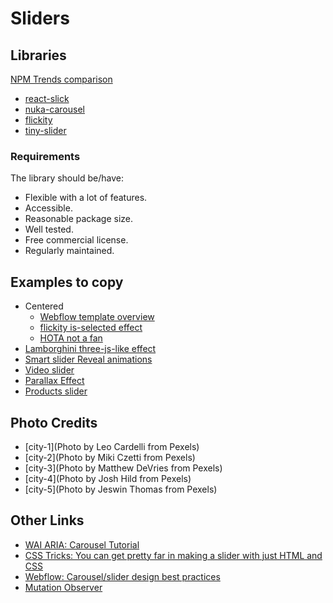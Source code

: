 # Sliders

## Libraries

[NPM Trends comparison](https://www.npmtrends.com/react-slick-vs-tiny-slider-vs-flickity-vs-react-swipe-vs-react-slider-vs-nuka-carousel-vs-react-responsive-carousel)

- [react-slick](https://github.com/akiran/react-slick)
- [nuka-carousel](https://github.com/FormidableLabs/nuka-carousel)
- [flickity](https://flickity.metafizzy.co)
- [tiny-slider](https://github.com/ganlanyuan/tiny-slider#readme)

### Requirements

The library should be/have:

- Flexible with a lot of features.
- Accessible.
- Reasonable package size.
- Well tested.
- Free commercial license.
- Regularly maintained.

## Examples to copy

- Centered
  - [Webflow template overview](https://webflow.com/templates/html/studies-education-website-template)
  - [flickity is-selected effect](https://codepen.io/desandro/pen/jEpxqJ)
  - [HOTA not a fan](https://hota.com.au/)
- [Lamborghini three-js-like effect](https://www.lamborghini.com/en-en/)
- [Smart slider Reveal animations](https://smartslider3.com/layer-slider-template/)
- [Video slider](https://theenglishbus.com/)
- [Parallax Effect](https://themes.themegoods.com/hoteller/beach/)
- [Products slider]()

## Photo Credits

- [city-1](Photo by Leo Cardelli from Pexels)
- [city-2](Photo by Miki Czetti from Pexels)
- [city-3](Photo by Matthew DeVries from Pexels)
- [city-4](Photo by Josh Hild from Pexels)
- [city-5](Photo by Jeswin Thomas from Pexels)

## Other Links

- [WAI ARIA: Carousel Tutorial](https://www.w3.org/WAI/tutorials/carousels/)
- [CSS Tricks: You can get pretty far in making a slider with just HTML and CSS](https://css-tricks.com/can-get-pretty-far-making-slider-just-html-css/)
- [Webflow: Carousel/slider design best practices](https://webflow.com/blog/carousel-slider-design-best-practices)
- [Mutation Observer](https://developer.mozilla.org/en-US/docs/Web/API/MutationObserver)
